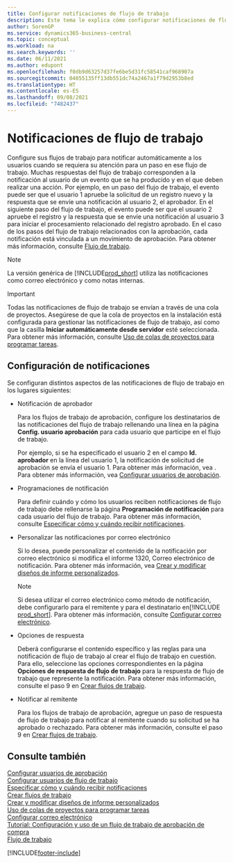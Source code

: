 ```yaml
---
title: Configurar notificaciones de flujo de trabajo
description: Este tema le explica cómo configurar notificaciones de flujo de trabajo para alertar a un usuario de que ha ocurrido un evento al que debe reaccionar; se requiere una respuesta de flujo de trabajo.
author: SorenGP
ms.service: dynamics365-business-central
ms.topic: conceptual
ms.workload: na
ms.search.keywords: ''
ms.date: 06/11/2021
ms.author: edupont
ms.openlocfilehash: f0db9d63257d37fe6be5d31fc58541caf968907a
ms.sourcegitcommit: 04055135ff13db551dc74a2467a1f79d2953b8ed
ms.translationtype: HT
ms.contentlocale: es-ES
ms.lasthandoff: 09/08/2021
ms.locfileid: "7482437"
---
```

# <a name="workflow-notifications"></a>Notificaciones de flujo de trabajo

Configure sus flujos de trabajo para notificar automáticamente a los usuarios cuando se requiera su atención para un paso en ese flujo de trabajo. Muchas respuestas del flujo de trabajo corresponden a la notificación al usuario de un evento que se ha producido y en el que deben realizar una acción. Por ejemplo, en un paso del flujo de trabajo, el evento puede ser que el usuario 1 apruebe la solicitud de un registro nuevo y la respuesta que se envíe una notificación al usuario 2, el aprobador. En el siguiente paso del flujo de trabajo, el evento puede ser que el usuario 2 apruebe el registro y la respuesta que se envíe una notificación al usuario 3 para iniciar el procesamiento relacionado del registro aprobado. En el caso de los pasos del flujo de trabajo relacionados con la aprobación, cada notificación está vinculada a un movimiento de aprobación. Para obtener más información, consulte [Flujo de trabajo](across-workflow.md).  

> [!NOTE]  
> La versión genérica de [!INCLUDE[prod_short](includes/prod_short.md)] utiliza las notificaciones como correo electrónico y como notas internas.  

> [!IMPORTANT]  
> Todas las notificaciones de flujo de trabajo se envían a través de una cola de proyectos. Asegúrese de que la cola de proyectos en la instalación está configurada para gestionar las notificaciones de flujo de trabajo, así como que la casilla **Iniciar automáticamente desde servidor** esté seleccionada. Para obtener más información, consulte [Uso de colas de proyectos para programar tareas](admin-job-queues-schedule-tasks.md).

## <a name="set-up-notifications"></a>Configuración de notificaciones

Se configuran distintos aspectos de las notificaciones de flujo de trabajo en los lugares siguientes:  

* Notificación de aprobador

    Para los flujos de trabajo de aprobación, configure los destinatarios de las notificaciones del flujo de trabajo rellenando una línea en la página **Config. usuario aprobación** para cada usuario que participe en el flujo de trabajo.  

    Por ejemplo, si se ha especificado el usuario 2 en el campo **Id. aprobador** en la línea del usuario 1, la notificación de solicitud de aprobación se envía el usuario 1. Para obtener más información, vea . Para obtener más información, vea [Configurar usuarios de aprobación](across-how-to-set-up-approval-users.md).  
* Programaciones de notificación

    Para definir cuándo y cómo los usuarios reciben notificaciones de flujo de trabajo debe rellenarse la página **Programación de notificación** para cada usuario del flujo de trabajo. Para obtener más información, consulte [Especificar cómo y cuándo recibir notificaciones](across-how-to-specify-when-and-how-to-receive-notifications.md).  
* Personalizar las notificaciones por correo electrónico

    Si lo desea, puede personalizar el contenido de la notificación por correo electrónico si modifica el informe 1320, Correo electrónico de notificación. Para obtener más información, vea [Crear y modificar diseños de informe personalizados](ui-how-create-custom-report-layout.md).  

    > [!NOTE]
    > Si desea utilizar el correo electrónico como método de notificación, debe configurarlo para el remitente y para el destinatario en[!INCLUDE [prod_short](includes/prod_short.md)]. Para obtener más información, consulte [Configurar correo electrónico](admin-how-setup-email.md).

* Opciones de respuesta

    Deberá configurarse el contenido específico y las reglas para una notificación de flujo de trabajo al crear el flujo de trabajo en cuestión. Para ello, seleccione las opciones correspondientes en la página **Opciones de respuesta de flujo de trabajo** para la respuesta de flujo de trabajo que represente la notificación. Para obtener más información, consulte el paso 9 en [Crear flujos de trabajo](across-how-to-create-workflows.md).  

* Notificar al remitente

    Para los flujos de trabajo de aprobación, agregue un paso de respuesta de flujo de trabajo para notificar al remitente cuando su solicitud se ha aprobado o rechazado. Para obtener más información, consulte el paso 9 en [Crear flujos de trabajo](across-how-to-create-workflows.md).  

## <a name="see-also"></a>Consulte también

[Configurar usuarios de aprobación](across-how-to-set-up-approval-users.md)  
[Configurar usuarios de flujo de trabajo](across-how-to-set-up-workflow-users.md)  
[Especificar cómo y cuándo recibir notificaciones](across-how-to-specify-when-and-how-to-receive-notifications.md)  
[Crear flujos de trabajo](across-how-to-create-workflows.md)  
[Crear y modificar diseños de informe personalizados](ui-how-create-custom-report-layout.md)  
[Uso de colas de proyectos para programar tareas](admin-job-queues-schedule-tasks.md)  
[Configurar correo electrónico](admin-how-setup-email.md)  
[Tutorial: Configuración y uso de un flujo de trabajo de aprobación de compra](walkthrough-setting-up-and-using-a-purchase-approval-workflow.md)  
[Flujo de trabajo](across-workflow.md)  


[!INCLUDE[footer-include](includes/footer-banner.md)]